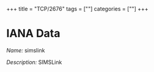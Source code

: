 +++
title = "TCP/2676"
tags = [""]
categories = [""]
+++

# IANA Data

_Name:_ simslink

_Description:_ SIMSLink

